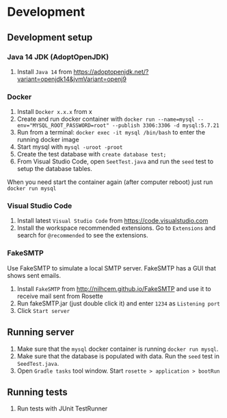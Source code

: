 # Development

## Development setup

### Java 14 JDK (AdoptOpenJDK)

1. Install `Java 14` from https://adoptopenjdk.net/?variant=openjdk14&jvmVariant=openj9


### Docker

1. Install `Docker x.x.x` from x
2. Create and run docker container with `docker run --name=mysql --env="MYSQL_ROOT_PASSWORD=root" --publish 3306:3306 -d mysql:5.7.21`
3. Run from a terminal: `docker exec -it mysql /bin/bash` to enter the running docker image
4. Start mysql with `mysql -uroot -proot`
5. Create the test database with `create database test;`
6. From Visual Studio Code, open `SeetTest.java` and run the `seed` test to setup the database tables.

When you need start the container again (after computer reboot) just run `docker run mysql`


### Visual Studio Code

1. Install latest `Visual Studio Code` from https://code.visualstudio.com
2. Install the workspace recommended extensions. Go to `Extensions` and search for `@recommended` to see the extensions.


### FakeSMTP

Use FakeSMTP to simulate a local SMTP server. FakeSMTP has a GUI that shows sent emails.

1. Install `FakeSMTP` from http://nilhcem.github.io/FakeSMTP and use it to receive mail sent from Rosette
2. Run fakeSMTP.jar (just double click it) and enter `1234` as `Listening port`
3. Click `Start server`


## Running server

1. Make sure that the `mysql` docker container is running `docker run mysql`.
2. Make sure that the database is populated with data. Run the `seed` test in `SeedTest.java`.
3. Open `Gradle tasks` tool window. Start `rosette > application > bootRun`


## Running tests

1. Run tests with JUnit TestRunner
